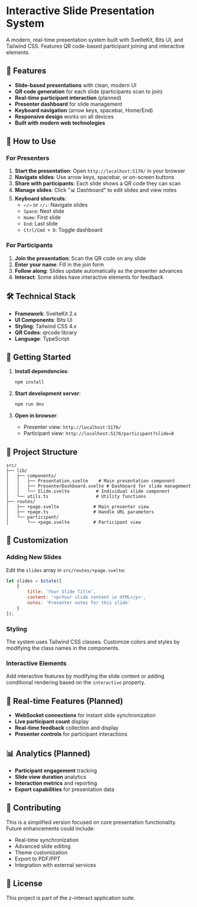 # Interactive Slide Presentation System

A modern, real-time presentation system built with SvelteKit, Bits UI, and Tailwind CSS. Features QR code-based participant joining and interactive elements.

## 🚀 Features

- **Slide-based presentations** with clean, modern UI
- **QR code generation** for each slide (participants scan to join)
- **Real-time participant interaction** (planned)
- **Presenter dashboard** for slide management
- **Keyboard navigation** (arrow keys, spacebar, Home/End)
- **Responsive design** works on all devices
- **Built with modern web technologies**

## 📱 How to Use

### For Presenters

1. **Start the presentation**: Open `http://localhost:5176/` in your browser
2. **Navigate slides**: Use arrow keys, spacebar, or on-screen buttons
3. **Share with participants**: Each slide shows a QR code they can scan
4. **Manage slides**: Click "📊 Dashboard" to edit slides and view notes
5. **Keyboard shortcuts**:
   - `←/→` or `↑/↓`: Navigate slides
   - `Space`: Next slide
   - `Home`: First slide
   - `End`: Last slide
   - `Ctrl/Cmd + D`: Toggle dashboard

### For Participants

1. **Join the presentation**: Scan the QR code on any slide
2. **Enter your name**: Fill in the join form
3. **Follow along**: Slides update automatically as the presenter advances
4. **Interact**: Some slides have interactive elements for feedback

## 🛠️ Technical Stack

- **Framework**: SvelteKit 2.x
- **UI Components**: Bits UI
- **Styling**: Tailwind CSS 4.x
- **QR Codes**: qrcode library
- **Language**: TypeScript

## 🚀 Getting Started

1. **Install dependencies**:

   ```bash
   npm install
   ```

2. **Start development server**:

   ```bash
   npm run dev
   ```

3. **Open in browser**:
   - Presenter view: `http://localhost:5176/`
   - Participant view: `http://localhost:5176/participant?slide=0`

## 📁 Project Structure

```
src/
├── lib/
│   ├── components/
│   │   ├── Presentation.svelte    # Main presentation component
│   │   ├── PresenterDashboard.svelte # Dashboard for slide management
│   │   └── Slide.svelte          # Individual slide component
│   └── utils.ts                  # Utility functions
├── routes/
│   ├── +page.svelte             # Main presenter view
│   ├── +page.ts                 # Handle URL parameters
│   └── participant/
│       └── +page.svelte         # Participant view
```

## 🎨 Customization

### Adding New Slides

Edit the `slides` array in `src/routes/+page.svelte`:

```javascript
let slides = $state([
	{
		title: 'Your Slide Title',
		content: '<p>Your slide content in HTML</p>',
		notes: 'Presenter notes for this slide'
	}
]);
```

### Styling

The system uses Tailwind CSS classes. Customize colors and styles by modifying the class names in the components.

### Interactive Elements

Add interactive features by modifying the slide content or adding conditional rendering based on the `interactive` property.

## 🔄 Real-time Features (Planned)

- **WebSocket connections** for instant slide synchronization
- **Live participant count** display
- **Real-time feedback** collection and display
- **Presenter controls** for participant interactions

## 📊 Analytics (Planned)

- **Participant engagement** tracking
- **Slide view duration** analytics
- **Interaction metrics** and reporting
- **Export capabilities** for presentation data

## 🤝 Contributing

This is a simplified version focused on core presentation functionality. Future enhancements could include:

- Real-time synchronization
- Advanced slide editing
- Theme customization
- Export to PDF/PPT
- Integration with external services

## 📄 License

This project is part of the z-interact application suite.
